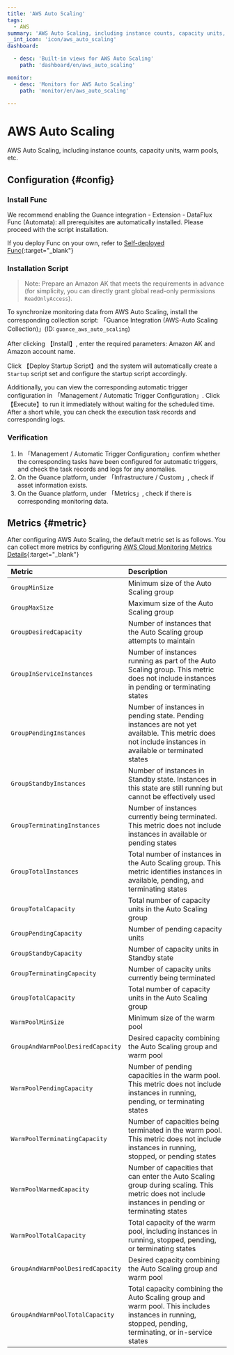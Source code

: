 ```yaml
---
title: 'AWS Auto Scaling'
tags: 
  - AWS
summary: 'AWS Auto Scaling, including instance counts, capacity units, warm pools, etc.'
__int_icon: 'icon/aws_auto_scaling'
dashboard:

  - desc: 'Built-in views for AWS Auto Scaling'
    path: 'dashboard/en/aws_auto_scaling'

monitor:
  - desc: 'Monitors for AWS Auto Scaling'
    path: 'monitor/en/aws_auto_scaling'

---
```


<!-- markdownlint-disable MD025 -->
# AWS Auto Scaling
<!-- markdownlint-enable -->


 AWS Auto Scaling, including instance counts, capacity units, warm pools, etc.


## Configuration {#config}

### Install Func

We recommend enabling the Guance integration - Extension - DataFlux Func (Automata): all prerequisites are automatically installed. Please proceed with the script installation.

If you deploy Func on your own, refer to [Self-deployed Func](https://func.guance.com/doc/script-market-guance-integration/){:target="_blank"}


### Installation Script

> Note: Prepare an Amazon AK that meets the requirements in advance (for simplicity, you can directly grant global read-only permissions `ReadOnlyAccess`).

To synchronize monitoring data from AWS Auto Scaling, install the corresponding collection script: 「Guance Integration (AWS-Auto Scaling Collection)」(ID: `guance_aws_auto_scaling`)

After clicking 【Install】, enter the required parameters: Amazon AK and Amazon account name.

Click 【Deploy Startup Script】and the system will automatically create a `Startup` script set and configure the startup script accordingly.

Additionally, you can view the corresponding automatic trigger configuration in 「Management / Automatic Trigger Configuration」. Click 【Execute】to run it immediately without waiting for the scheduled time. After a short while, you can check the execution task records and corresponding logs.


### Verification

1. In 「Management / Automatic Trigger Configuration」confirm whether the corresponding tasks have been configured for automatic triggers, and check the task records and logs for any anomalies.
2. On the Guance platform, under 「Infrastructure / Custom」, check if asset information exists.
3. On the Guance platform, under 「Metrics」, check if there is corresponding monitoring data.

## Metrics {#metric}
After configuring AWS Auto Scaling, the default metric set is as follows. You can collect more metrics by configuring [AWS Cloud Monitoring Metrics Details](https://docs.aws.amazon.com/zh_cn/autoscaling/ec2/userguide/viewing-monitoring-graphs.html){:target="_blank"}



| Metric                                                       | Description                                                       |
| :----------------------------------------------------------- | :---------------------------------------------------------------- |
| `GroupMinSize`                                        | Minimum size of the Auto Scaling group |
| `GroupMaxSize`                                        | Maximum size of the Auto Scaling group |
| `GroupDesiredCapacity`                                          | Number of instances that the Auto Scaling group attempts to maintain |
| `GroupInServiceInstances`                                              | Number of instances running as part of the Auto Scaling group. This metric does not include instances in pending or terminating states      |
| `GroupPendingInstances`                                        | Number of instances in pending state. Pending instances are not yet available. This metric does not include instances in available or terminated states |
| `GroupStandbyInstances`                                   | Number of instances in Standby state. Instances in this state are still running but cannot be effectively used |
| `GroupTerminatingInstances`                                       | Number of instances currently being terminated. This metric does not include instances in available or pending states                    |
| `GroupTotalInstances`                                  | Total number of instances in the Auto Scaling group. This metric identifies instances in available, pending, and terminating states             |
| `GroupTotalCapacity`                                          | Total number of capacity units in the Auto Scaling group                     |
| `GroupPendingCapacity`                                                      | Number of pending capacity units |
| `GroupStandbyCapacity`                                        | Number of capacity units in Standby state |
| `GroupTerminatingCapacity`                                             | Number of capacity units currently being terminated |
| `GroupTotalCapacity`                                           | Total number of capacity units in the Auto Scaling group |
| `WarmPoolMinSize`                                     | Minimum size of the warm pool |
| `GroupAndWarmPoolDesiredCapacity`                                                 | Desired capacity combining the Auto Scaling group and warm pool |
| `WarmPoolPendingCapacity`                                          | Number of pending capacities in the warm pool. This metric does not include instances in running, pending, or terminating states |
| `WarmPoolTerminatingCapacity`                                  | Number of capacities being terminated in the warm pool. This metric does not include instances in running, stopped, or pending states |
| `WarmPoolWarmedCapacity`                                     | Number of capacities that can enter the Auto Scaling group during scaling. This metric does not include instances in pending or terminating states |
| `WarmPoolTotalCapacity`                                   | Total capacity of the warm pool, including instances in running, stopped, pending, or terminating states |
| `GroupAndWarmPoolDesiredCapacity`                                    | Desired capacity combining the Auto Scaling group and warm pool |
| `GroupAndWarmPoolTotalCapacity`                           | Total capacity combining the Auto Scaling group and warm pool. This includes instances in running, stopped, pending, terminating, or in-service states |
